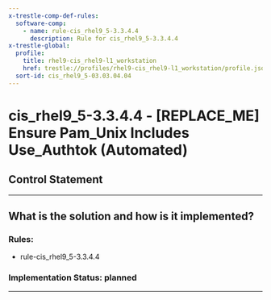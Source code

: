 ```yaml
---
x-trestle-comp-def-rules:
  software-comp:
    - name: rule-cis_rhel9_5-3.3.4.4
      description: Rule for cis_rhel9_5-3.3.4.4
x-trestle-global:
  profile:
    title: rhel9-cis_rhel9-l1_workstation
    href: trestle://profiles/rhel9-cis_rhel9-l1_workstation/profile.json
  sort-id: cis_rhel9_5-03.03.04.04
---
```


# cis_rhel9_5-3.3.4.4 - \[REPLACE_ME\] Ensure Pam_Unix Includes Use_Authtok (Automated)

## Control Statement

______________________________________________________________________

## What is the solution and how is it implemented?

<!-- For implementation status enter one of: implemented, partial, planned, alternative, not-applicable -->

<!-- Note that the list of rules under ### Rules: is read-only and changes will not be captured after assembly to JSON -->

<!-- Add control implementation description here for control: cis_rhel9_5-3.3.4.4 -->

### Rules:

  - rule-cis_rhel9_5-3.3.4.4

### Implementation Status: planned

______________________________________________________________________

